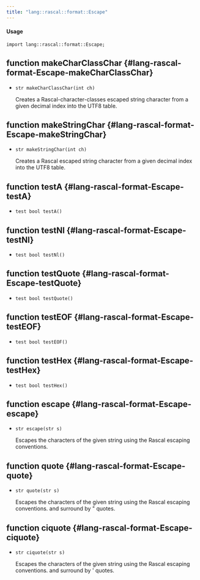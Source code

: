 ```yaml
---
title: "lang::rascal::format::Escape"
---
```


#### Usage

`import lang::rascal::format::Escape;`


## function makeCharClassChar {#lang-rascal-format-Escape-makeCharClassChar}

* ``str makeCharClassChar(int ch)``


  Creates a Rascal-character-classes escaped string character from a given
  decimal index into the UTF8 table. 

## function makeStringChar {#lang-rascal-format-Escape-makeStringChar}

* ``str makeStringChar(int ch)``


  Creates a Rascal escaped string character from a given decimal index into the UTF8 table.

## function testA {#lang-rascal-format-Escape-testA}

* ``test bool testA()``

## function testNl {#lang-rascal-format-Escape-testNl}

* ``test bool testNl()``

## function testQuote {#lang-rascal-format-Escape-testQuote}

* ``test bool testQuote()``

## function testEOF {#lang-rascal-format-Escape-testEOF}

* ``test bool testEOF()``

## function testHex {#lang-rascal-format-Escape-testHex}

* ``test bool testHex()``

## function escape {#lang-rascal-format-Escape-escape}

* ``str escape(str s)``


  Escapes the characters of the given string using the Rascal escaping conventions.

## function quote {#lang-rascal-format-Escape-quote}

* ``str quote(str s)``


  Escapes the characters of the given string using the Rascal escaping conventions.
  and surround by " quotes.

## function ciquote {#lang-rascal-format-Escape-ciquote}

* ``str ciquote(str s)``


  Escapes the characters of the given string using the Rascal escaping conventions.
  and surround by ' quotes.

